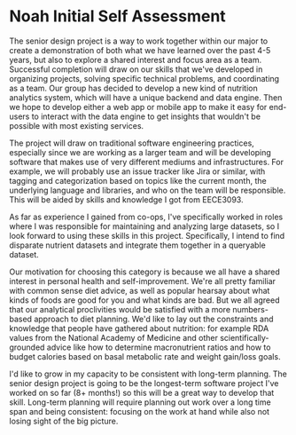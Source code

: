 # Noah Initial Self Assessment

The senior design project is a way to work together within our major to create a demonstration of both what we have learned over the past 4-5 years, but also to explore a shared interest and focus area as a team. Successful completion will draw on our skills that we've developed in organizing projects, solving specific technical problems, and coordinating as a team. Our group has decided to develop a new kind of nutrition analytics system, which will have a unique backend and data engine. Then we hope to develop either a web app or mobile app to make it easy for end-users to interact with the data engine to get insights that wouldn't be possible with most existing services.

The project will draw on traditional software engineering practices, especially since we are working as a larger team and will be developing software that makes use of very different mediums and infrastructures. For example, we will probably use an issue tracker like Jira or similar, with tagging and categorization based on topics like the current month, the underlying language and libraries, and who on the team will be responsible. This will be aided by skills and knowledge I got from EECE3093.

As far as experience I gained from co-ops, I've specifically worked in roles where I was responsible for maintaining and analyzing large datasets, so I look forward to using these skills in this project. Specifically, I intend to find disparate nutrient datasets and integrate them together in a queryable dataset.

Our motivation for choosing this category is because we all have a shared interest in personal health and self-improvement. We're all pretty familiar with common sense diet advice, as well as popular hearsay about what kinds of foods are good for you and what kinds are bad. But we all agreed that our analytical proclivities would be satisfied with a more numbers-based approach to diet planning. We'd like to lay out the constraints and knowledge that people have gathered about nutrition: for example RDA values from the National Academy of Medicine and other scientifically-grounded advice like how to determine macronutrient ratios and how to budget calories based on basal metabolic rate and weight gain/loss goals.

I'd like to grow in my capacity to be consistent with long-term planning. The senior design project is going to be the longest-term software project I've worked on so far (8+ months!) so this will be a great way to develop that skill. Long-term planning will require planning out work over a long time span and being consistent: focusing on the work at hand while also not losing sight of the big picture.
